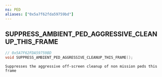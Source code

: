 ```yaml
---
ns: PED
aliases: ["0x5a7f62fda59759bd"]
---
```

## SUPPRESS_AMBIENT_PED_AGGRESSIVE_CLEANUP_THIS_FRAME

```c
// 0x5A7F62FDA59759BD
void SUPPRESS_AMBIENT_PED_AGGRESSIVE_CLEANUP_THIS_FRAME();
```

```
Suppresses the aggressive off-screen cleanup of non mission peds this frame
```
